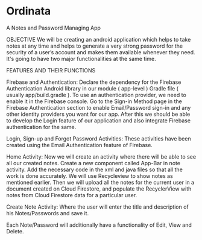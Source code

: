 # Ordinata
A Notes and Password Managing App  


OBJECTIVE We will be creating an android application which helps to take notes at any time and helps to generate a very strong password for the security of a user’s account and makes them available whenever they need. It's going to have two major functionalities at the same time.  


FEATURES AND THEIR FUNCTIONS  

Firebase and Authentication: Declare the dependency for the Firebase Authentication Android library in our module ( app-level ) Gradle file ( usually app/build.gradle ). To use an authentication provider, we need to enable it in the Firebase console. Go to the Sign-in Method page in the Firebase Authentication section to enable Email/Password sign-in and any other identity providers you want for our app. After this we should be able to develop the Login feature of our application and also integrate Firebase authentication for the same. 

Login, Sign-up and Forgot Password Activities: These activities have been created using the Email Authentication feature of Firebase.

Home Activity: Now we will create an activity where there will be able to see all our created notes. Create a new component called App-Bar in note activity. Add the necessary code in the xml and java files so that all the work is done accurately. We will use Recycleview to show notes as mentioned earlier. Then we will upload all the notes for the current user in a document created on Cloud Firestore, and populate the RecyclerView with notes from Cloud Firestore data for a particular user.

Create Note Activity: Where the user will enter the title and description of his Notes/Passwords and save it.

Each Note/Password will additionally have a functionality of Edit, View and Delete.
